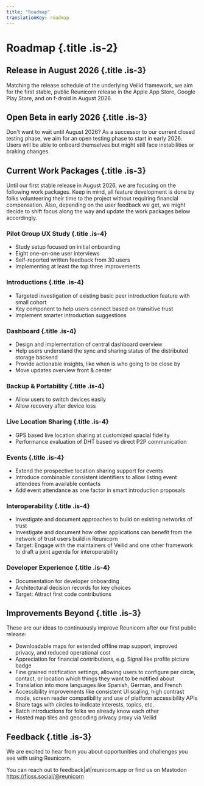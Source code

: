 ```yaml
---
title: "Roadmap"
translationKey: roadmap
---
```


# Roadmap {.title .is-2}

## Release in August 2026 {.title .is-3}

Matching the release schedule of the underlying Veilid framework, we aim for the first stable, public Reunicorn release in the Apple App Store, Google Play Store, and on f-droid in August 2026.

## Open Beta in early 2026 {.title .is-3}

Don't want to wait until August 2026?
As a successor to our current closed testing phase, we aim for an open testing phase to start in early 2026.
Users will be able to onboard themselves but might still face instabilities or braking changes.

## Current Work Packages {.title .is-3}

Until our first stable release in August 2026, we are focusing on the following work packages.
Keep in mind, all feature development is done by folks volunteering their time to the project without requiring financial compensation.
Also, depending on the user feedback we get, we might decide to shift focus along the way and update the work packages below accordingly.

### Pilot Group UX Study {.title .is-4}
- Study setup focused on initial onboarding
- Eight one-on-one user interviews
- Self-reported written feedback from 30 users
- Implementing at least the top three improvements

### Introductions {.title .is-4}
- Targeted investigation of existing basic peer introduction feature with small cohort
- Key component to help users connect based on transitive trust
- Implement smarter introduction suggestions

### Dashboard {.title .is-4}
- Design and implementation of central dashboard overview
- Help users understand the sync and sharing status of the distributed storage backend
- Provide actionable insights, like when is who going to be close by
- Move updates overview front & center

### Backup & Portability {.title .is-4}
- Allow users to switch devices easily
- Allow recovery after device loss

### Live Location Sharing {.title .is-4}
- GPS based live location sharing at customized spacial fidelity
- Performance evaluation of DHT based vs direct P2P communication

### Events {.title .is-4}
- Extend the prospective location sharing support for events
- Introduce combinable consistent identifiers to allow listing event attendees from available contacts
- Add event attendance as one factor in smart introduction proposals

### Interoperability {.title .is-4}
- Investigate and document approaches to build on existing networks of trust
- Investigate and document how other applications can benefit from the network of trust users build in Reunicorn
- Target: Engage with the maintainers of Veilid and one other framework to draft a joint agenda for interoperability

### Developer Experience {.title .is-4}
- Documentation for developer onboarding
- Architectural decision records for key choices
- Target: Attract first code contributions

## Improvements Beyond {.title .is-3}

These are our ideas to continuously improve Reunicorn after our first public release:
- Downloadable maps for extended offline map support, improved privacy, and reduced operational cost
- Appreciation for financial contributions, e.g. Signal like profile picture badge
- Fine grained notification settings, allowing users to configure per circle, contact, or location which things they want to be notified about
- Translation into more languages like Spanish, German, and French
- Accessibility improvements like consistent UI scaling, high contrast mode, screen reader compatibility and use of platform accessibility APIs
- Share tags with circles to indicate interests, topics, etc.
- Batch introductions for folks wo already know each other
- Hosted map tiles and geocoding privacy proxy via Veilid

## Feedback {.title .is-3}

We are excited to hear from you about opportunities and challenges you see with using Reunicorn.

You can reach out to feedback|at|reunicorn.app or find us on Mastodon https://floss.social/@reunicorn
